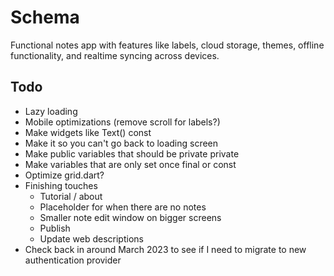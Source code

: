 # Schema
Functional notes app with features like labels, cloud storage, themes, offline functionality, and realtime syncing across devices.

## Todo
- Lazy loading
- Mobile optimizations (remove scroll for labels?)
- Make widgets like Text() const
- Make it so you can't go back to loading screen
- Make public variables that should be private private
- Make variables that are only set once final or const
- Optimize grid.dart?
- Finishing touches
   - Tutorial / about
   - Placeholder for when there are no notes
   - Smaller note edit window on bigger screens
   - Publish
   - Update web descriptions
- Check back in around March 2023 to see if I need to migrate to new authentication provider